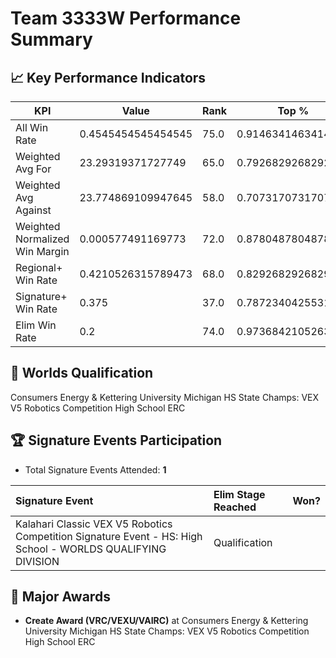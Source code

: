# Team 3333W Performance Summary

## 📈 Key Performance Indicators
| KPI | Value | Rank | Top % |
| --- | ----- | ---- | ----- |
| All Win Rate | 0.4545454545454545 | 75.0 | 0.9146341463414634 |
| Weighted Avg For | 23.29319371727749 | 65.0 | 0.7926829268292683 |
| Weighted Avg Against | 23.774869109947645 | 58.0 | 0.7073170731707317 |
| Weighted Normalized Win Margin | 0.000577491169773 | 72.0 | 0.8780487804878049 |
| Regional+ Win Rate | 0.4210526315789473 | 68.0 | 0.8292682926829268 |
| Signature+ Win Rate | 0.375 | 37.0 | 0.7872340425531915 |
| Elim Win Rate | 0.2 | 74.0 | 0.9736842105263158 |


## 🎯 Worlds Qualification
Consumers Energy & Kettering University Michigan HS State Champs: VEX V5 Robotics Competition High School ERC

## 🏆 Signature Events Participation
- Total Signature Events Attended: **1**

| Signature Event | Elim Stage Reached | Won? |
|:----------------|:-------------------|:----|
| Kalahari Classic VEX V5 Robotics Competition Signature Event - HS: High School - WORLDS QUALIFYING DIVISION | Qualification |  |


## 🥇 Major Awards
- **Create Award (VRC/VEXU/VAIRC)** at Consumers Energy & Kettering University Michigan HS State Champs: VEX V5 Robotics Competition High School ERC

